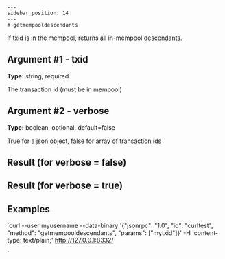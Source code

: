 
    ---
    sidebar_position: 14
    ---
    # getmempooldescendants

If txid is in the mempool, returns all in-mempool descendants.

## Argument #1 - txid

**Type:** string, required

The transaction id (must be in mempool)

## Argument #2 - verbose

**Type:** boolean, optional, default=false

True for a json object, false for array of transaction ids

## Result (for verbose = false)

## Result (for verbose = true)

## Examples

`curl --user myusername --data-binary '{"jsonrpc": "1.0", "id": "curltest", "method": "getmempooldescendants", "params": ["mytxid"]}' -H 'content-type: text/plain;' http://127.0.0.1:8332/

`